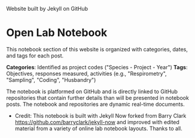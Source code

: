 Website built by Jekyll on GitHub

# Open Lab Notebook 

This notebook section of this website is organized with categories, dates, and tags for each post. 

**Categories**: Identified as project codes ("Species - Project - Year")
**Tags**: Objectives, responses measured, activities (e.g., "Respirometry", "Sampling", "Coding", "Husbandry")

The notebook is platformed on GitHub and is directly linked to GitHub repositories that contain further details than will be presented in notebook posts. The notebook and repositories are dynamic real-time documents.

* Credit: This notebook is built with Jekyll Now forked from Barry Clark https://github.com/barryclark/jekyll-now and improved with edited material from a variety of online lab notebook layouts. Thanks to all. 
